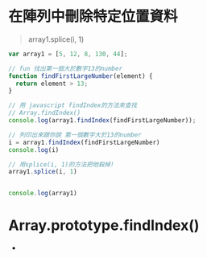 在陣列中刪除特定位置資料
=================

> array1.splice(i, 1)

~~~javascript
var array1 = [5, 12, 8, 130, 44];

// fun 找出第一個大於數字13的number
function findFirstLargeNumber(element) {
  return element > 13;
}

// 用 javascript findIndex的方法來查找 
// Array.findIndex()
console.log(array1.findIndex(findFirstLargeNumber));

// 列印出來跟你說 第一個數字大於13的number 
i = array1.findIndex(findFirstLargeNumber)
console.log(i)

// 用splice(i, 1)的方法把他殺掉!
array1.splice(i, 1)


console.log(array1)
~~~


Array.prototype.findIndex()
=============

- 
